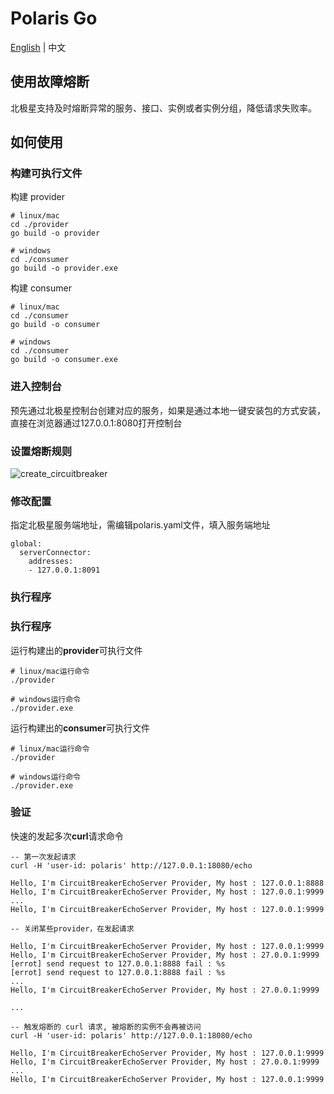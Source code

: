 # Polaris Go

[English](./README.md) | 中文

## 使用故障熔断

北极星支持及时熔断异常的服务、接口、实例或者实例分组，降低请求失败率。
## 如何使用

### 构建可执行文件

构建 provider

```
# linux/mac
cd ./provider
go build -o provider

# windows
cd ./consumer
go build -o provider.exe
```

构建 consumer

```
# linux/mac
cd ./consumer
go build -o consumer

# windows
cd ./consumer
go build -o consumer.exe
```
### 进入控制台

预先通过北极星控制台创建对应的服务，如果是通过本地一键安装包的方式安装，直接在浏览器通过127.0.0.1:8080打开控制台

### 设置熔断规则

![create_circuitbreaker](./image/create_circuitbreaker.png)

### 修改配置

指定北极星服务端地址，需编辑polaris.yaml文件，填入服务端地址

```
global:
  serverConnector:
    addresses:
    - 127.0.0.1:8091
```

### 执行程序

### 执行程序

运行构建出的**provider**可执行文件

```
# linux/mac运行命令
./provider

# windows运行命令
./provider.exe
```

运行构建出的**consumer**可执行文件

```
# linux/mac运行命令
./provider

# windows运行命令
./provider.exe
```

### 验证

快速的发起多次**curl**请求命令

```
-- 第一次发起请求
curl -H 'user-id: polaris' http://127.0.0.1:18080/echo

Hello, I'm CircuitBreakerEchoServer Provider, My host : 127.0.0.1:8888
Hello, I'm CircuitBreakerEchoServer Provider, My host : 127.0.0.1:9999
...
Hello, I'm CircuitBreakerEchoServer Provider, My host : 127.0.0.1:9999

-- 关闭某些provider，在发起请求

Hello, I'm CircuitBreakerEchoServer Provider, My host : 127.0.0.1:9999
Hello, I'm CircuitBreakerEchoServer Provider, My host : 27.0.0.1:9999
[errot] send request to 127.0.0.1:8888 fail : %s
[errot] send request to 127.0.0.1:8888 fail : %s
...
Hello, I'm CircuitBreakerEchoServer Provider, My host : 27.0.0.1:9999

...

-- 触发熔断的 curl 请求, 被熔断的实例不会再被访问
curl -H 'user-id: polaris' http://127.0.0.1:18080/echo

Hello, I'm CircuitBreakerEchoServer Provider, My host : 127.0.0.1:9999
Hello, I'm CircuitBreakerEchoServer Provider, My host : 27.0.0.1:9999
...
Hello, I'm CircuitBreakerEchoServer Provider, My host : 127.0.0.1:9999
```
